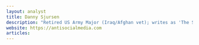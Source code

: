```yaml
---
layout: analyst
title: Danny Sjursen
description: "Retired US Army Major (Iraq/Afghan vet); writes as 'The Skeptical Vet' on Antiwar.com; historian and harsh critic of US militarism."
website: https://antisocialmedia.com
articles:
---
```


